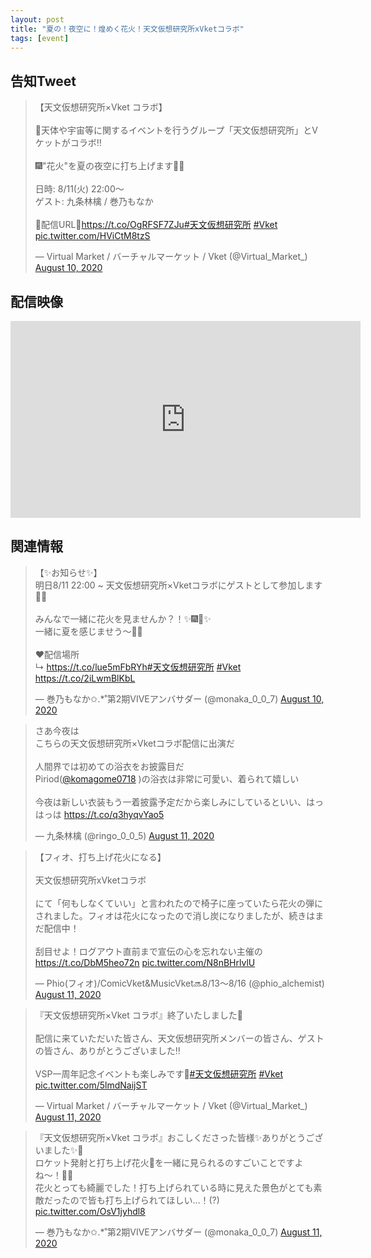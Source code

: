 ```yaml
---
layout: post
title: "夏の！夜空に！煌めく花火！天文仮想研究所xVketコラボ"
tags: [event]
---
```


## 告知Tweet
<blockquote class="twitter-tweet" data-theme="dark"><p lang="ja" dir="ltr">【天文仮想研究所×Vket コラボ】<br><br>📢天体や宇宙等に関するイベントを行うグループ「天文仮想研究所」とVケットがコラボ‼<br><br>🎆&quot;花火&quot;を夏の夜空に打ち上げます🚀✨<br><br>日時: 8/11(火) 22:00～<br>ゲスト: 九条林檎 / 巻乃もなか<br><br>🔻配信URL🔻<a href="https://t.co/OgRFSF7ZJu">https://t.co/OgRFSF7ZJu</a><a href="https://twitter.com/hashtag/%E5%A4%A9%E6%96%87%E4%BB%AE%E6%83%B3%E7%A0%94%E7%A9%B6%E6%89%80?src=hash&amp;ref_src=twsrc%5Etfw">#天文仮想研究所</a> <a href="https://twitter.com/hashtag/Vket?src=hash&amp;ref_src=twsrc%5Etfw">#Vket</a> <a href="https://t.co/HViCtM8tzS">pic.twitter.com/HViCtM8tzS</a></p>&mdash; Virtual Market / バーチャルマーケット / Vket (@Virtual_Market_) <a href="https://twitter.com/Virtual_Market_/status/1292736291029671937?ref_src=twsrc%5Etfw">August 10, 2020</a></blockquote> <script async src="https://platform.twitter.com/widgets.js" charset="utf-8"></script>

## 配信映像

<div class="youtube">
<iframe width="560" height="315" src="https://www.youtube.com/embed/34iqKFJWPC4" frameborder="0" allow="accelerometer; autoplay; encrypted-media; gyroscope; picture-in-picture" allowfullscreen></iframe>
</div>

## 関連情報

<blockquote class="twitter-tweet" data-theme="dark"><p lang="ja" dir="ltr">【✨お知らせ✨】<br>明日8/11 22:00 ~ 天文仮想研究所×Vketコラボにゲストとして参加します🥳🎉<br><br>みんなで一緒に花火を見ませんか？！✨🎆🎇✨<br>一緒に夏を感じませう〜🏮👘<br><br>❤️配信場所<br>↳ <a href="https://t.co/lue5mFbRYh">https://t.co/lue5mFbRYh</a><a href="https://twitter.com/hashtag/%E5%A4%A9%E6%96%87%E4%BB%AE%E6%83%B3%E7%A0%94%E7%A9%B6%E6%89%80?src=hash&amp;ref_src=twsrc%5Etfw">#天文仮想研究所</a> <a href="https://twitter.com/hashtag/Vket?src=hash&amp;ref_src=twsrc%5Etfw">#Vket</a> <a href="https://t.co/2iLwmBlKbL">https://t.co/2iLwmBlKbL</a></p>&mdash; 巻乃もなか✩.*˚第2期VIVEアンバサダー (@monaka_0_0_7) <a href="https://twitter.com/monaka_0_0_7/status/1292752740754419713?ref_src=twsrc%5Etfw">August 10, 2020</a></blockquote> <script async src="https://platform.twitter.com/widgets.js" charset="utf-8"></script>

<blockquote class="twitter-tweet" data-theme="dark"><p lang="ja" dir="ltr">さあ今夜は<br>こちらの天文仮想研究所×Vketコラボ配信に出演だ<br><br>人間界では初めての浴衣をお披露目だ<br>Piriod(<a href="https://twitter.com/komagome0718?ref_src=twsrc%5Etfw">@komagome0718</a> )の浴衣は非常に可愛い、着られて嬉しい<br><br>今夜は新しい衣装もう一着披露予定だから楽しみにしているといい、はっはっは <a href="https://t.co/q3hyqvYao5">https://t.co/q3hyqvYao5</a></p>&mdash; 九条林檎 (@ringo_0_0_5) <a href="https://twitter.com/ringo_0_0_5/status/1293133993857044480?ref_src=twsrc%5Etfw">August 11, 2020</a></blockquote> <script async src="https://platform.twitter.com/widgets.js" charset="utf-8"></script>

<blockquote class="twitter-tweet" data-theme="dark"><p lang="ja" dir="ltr">【フィオ、打ち上げ花火になる】<br><br>天文仮想研究所xVketコラボ<br><br>にて「何もしなくていい」と言われたので椅子に座っていたら花火の弾にされました。フィオは花火になったので消し炭になりましたが、続きはまだ配信中！<br><br>刮目せよ！ログアウト直前まで宣伝の心を忘れない主催の<a href="https://t.co/DbM5heo72n">https://t.co/DbM5heo72n</a> <a href="https://t.co/N8nBHrlvlU">pic.twitter.com/N8nBHrlvlU</a></p>&mdash; Phio(フィオ)/ComicVket&amp;MusicVket🔜8/13～8/16 (@phio_alchemist) <a href="https://twitter.com/phio_alchemist/status/1293175351800020993?ref_src=twsrc%5Etfw">August 11, 2020</a></blockquote> <script async src="https://platform.twitter.com/widgets.js" charset="utf-8"></script>

<blockquote class="twitter-tweet" data-theme="dark"><p lang="ja" dir="ltr">『天文仮想研究所×Vket コラボ』終了いたしました🌸<br><br>配信に来ていただいた皆さん、天文仮想研究所メンバーの皆さん、ゲストの皆さん、ありがとうございました‼<br><br>VSP一周年記念イベントも楽しみです🚀<a href="https://twitter.com/hashtag/%E5%A4%A9%E6%96%87%E4%BB%AE%E6%83%B3%E7%A0%94%E7%A9%B6%E6%89%80?src=hash&amp;ref_src=twsrc%5Etfw">#天文仮想研究所</a> <a href="https://twitter.com/hashtag/Vket?src=hash&amp;ref_src=twsrc%5Etfw">#Vket</a> <a href="https://t.co/5lmdNaijST">pic.twitter.com/5lmdNaijST</a></p>&mdash; Virtual Market / バーチャルマーケット / Vket (@Virtual_Market_) <a href="https://twitter.com/Virtual_Market_/status/1293189648773074946?ref_src=twsrc%5Etfw">August 11, 2020</a></blockquote> <script async src="https://platform.twitter.com/widgets.js" charset="utf-8"></script>

<blockquote class="twitter-tweet" data-theme="dark"><p lang="ja" dir="ltr">『天文仮想研究所×Vket コラボ』おこしくださった皆様✨ありがとうございました✨🥳<br>ロケット発射と打ち上げ花火🎇を一緒に見られるのすごいことですよね〜！🥰✨<br>花火とっても綺麗でした！打ち上げられている時に見えた景色がとても素敵だったので皆も打ち上げられてほしい…！(?) <a href="https://t.co/OsV1jyhdl8">pic.twitter.com/OsV1jyhdl8</a></p>&mdash; 巻乃もなか✩.*˚第2期VIVEアンバサダー (@monaka_0_0_7) <a href="https://twitter.com/monaka_0_0_7/status/1293196595782066177?ref_src=twsrc%5Etfw">August 11, 2020</a></blockquote> <script async src="https://platform.twitter.com/widgets.js" charset="utf-8"></script>
